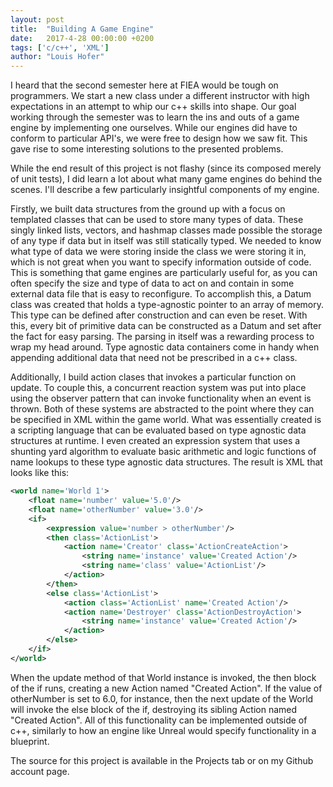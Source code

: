 ```yaml
---
layout: post
title:  "Building A Game Engine"
date:   2017-4-28 00:00:00 +0200
tags: ['c/c++', 'XML']
author: "Louis Hofer"
---
```


I heard that the second semester here at FIEA would be tough on programmers.
We start a new class under a different instructor with high expectations in an attempt to whip our c++ skills into shape.
Our goal working through the semester was to learn the ins and outs of a game engine by implementing one ourselves.
While our engines did have to conform to particular API's, we were free to design how we saw fit.
This gave rise to some interesting solutions to the presented problems.

While the end result of this project is not flashy (since its composed merely of unit tests), I did learn a lot about what many game engines do behind the scenes.
I'll describe a few particularly insightful components of my engine.

Firstly, we built data structures from the ground up with a focus on templated classes that can be used to store many types of data.
These singly linked lists, vectors, and hashmap classes made possible the storage of any type if data but in itself was still statically typed.
We needed to know what type of data we were storing inside the class we were storing it in, which is not great when you want to specify information outside of code.
This is something that game engines are particularly useful for, as you can often specify the size and type of data to act on and contain in some external data file that is easy to reconfigure.
To accomplish this, a Datum class was created that holds a type-agnostic pointer to an array of memory.
This type can be defined after construction and can even be reset.
With this, every bit of primitive data can be constructed as a Datum and set after the fact for easy parsing.
The parsing in itself was a rewarding process to wrap my head around.
Type agnostic data containers come in handy when appending additional data that need not be prescribed in a c++ class.

Additionally, I build action clases that invokes a particular function on update.
To couple this, a concurrent reaction system was put into place using the observer pattern that can invoke functionality when an event is thrown.
Both of these systems are abstracted to the point where they can be specified in XML within the game world.
What was essentially created is a scripting language that can be evaluated based on type agnostic data structures at runtime.
I even created an expression system that uses a shunting yard algorithm to evaluate basic arithmetic and logic functions of name lookups to these type agnostic data structures.
The result is XML that looks like this:

```xml
<world name='World 1'>
	<float name='number' value='5.0'/>
	<float name='otherNumber' value='3.0'/>
	<if>
		<expression value='number > otherNumber'/>
		<then class='ActionList'>
			<action name='Creator' class='ActionCreateAction'>
				<string name='instance' value='Created Action'/>
				<string name='class' value='ActionList'/>
			</action>
		</then>
		<else class='ActionList'>
			<action class='ActionList' name='Created Action'/>
			<action name='Destroyer' class='ActionDestroyAction'>
				<string name='instance' value='Created Action'/>
			</action>
		</else>
	</if>
</world>
```

When the update method of that World instance is invoked, the then block of the if runs, creating a new Action named "Created Action".
If the value of otherNumber is set to 6.0, for instance, then the next update of the World will invoke the else block of the if, destroying its sibling Action named "Created Action".
All of this functionality can be implemented outside of c++, similarly to how an engine like Unreal would specify functionality in a blueprint.

The source for this project is available in the Projects tab or on my Github account page.
